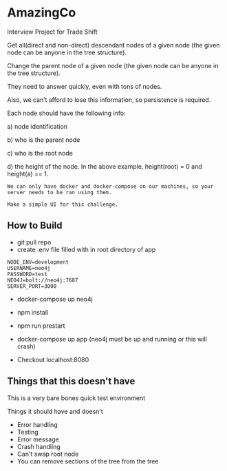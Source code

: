 # AmazingCo
Interview Project for Trade Shift

Get all(direct and non-direct) descendant nodes of a given node (the given node can be anyone in the tree structure).

Change the parent node of a given node (the given node can be anyone in the tree structure).

They need to answer quickly, even with tons of nodes. 

Also, we can’t afford to lose this information, so persistence is required.

Each node should have the following info:

a) node identification

b) who is the parent node

c) who is the root node

d) the height of the node. In the above example, height(root) = 0 and height(a) == 1.

    We can only have docker and docker-compose on our machines, so your server needs to be ran using them.

    Make a simple UI for this challenge. 


## How to Build

* git pull repo
* create .env file filled with in root directory of app
```
NODE_ENV=development
USERNAME=neo4j
PASSWORD=test
NEO4J=bolt://neo4j:7687
SERVER_PORT=3000
```
* docker-compose up neo4j
* npm install
* npm run prestart
* docker-compose up app
    (neo4j must be up and running or this will crash)

* Checkout localhost:8080

## Things that this doesn't have
This is a very bare bones quick test environment

Things it should have and doesn't
* Error handling
* Testing
* Error message
* Crash handling
* Can't swap root node
* You can remove sections of the tree from the tree


